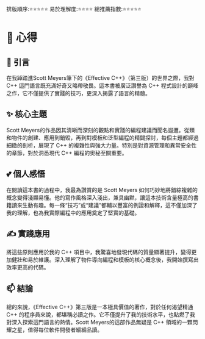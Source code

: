 排版順序:⭐⭐⭐⭐⭐ 易於理解度:⭐⭐⭐⭐ 總推薦指數:⭐⭐⭐⭐⭐

# 👀 心得

## 📖 引言
在我踔踏進Scott Meyers筆下的《Effective C++》（第三版）的世界之際，我對 C++ 這門語言既充滿好奇又略帶敬畏。這本書被廣泛讚譽為 C++ 程式設計的巔峰之作，它不僅提供了實踐的技巧，更深入揭露了語言的精髓。
<br/>


## ✨ 核心主題
Scott Meyers的作品因其清晰而深刻的觀點和實踐的編程建議而聞名遐邇。從類和物件的創建、應用到銷毀，再到對模板和泛型編程的精闢探討，每個主題都經過細緻的剖析，展現了 C++ 的複雜性與強大力量。特別是對資源管理和異常安全性的章節，對於洞悉現代 C++ 編程的奧秘至關重要。
<br/>


## 💕 個人感悟
在閱讀這本書的過程中，我最為讚賞的是 Scott Meyers 如何巧妙地將錯綜複雜的概念變得淺顯易懂。他的寫作風格深入淺出，兼具幽默，讓這本技術含量極高的書籍讀來生動有趣。每一條“技巧”或“建議”都輔以豐富的例證和解釋，這不僅加深了我的理解，也為我實際編程中的應用奠定了堅實的基礎。
<br/>


## ✍️ 實踐應用
將這些原則應用於我的 C++ 項目中，我驚喜地發現代碼的質量顯著提升，變得更加健壯和易於維護。深入理解了物件導向編程和模板的核心概念後，我開始撰寫出效率更高的代碼。
<br/>


## 📫 結論
總的來說，《Effective C++》第三版是一本極具價值的著作，對於任何渴望精通 C++ 的程序員來說，都堪稱必讀之作。它不僅提升了我的技術水平，也點燃了我對深入探索這門語言的熱情。Scott Meyers的這部作品無疑是 C++ 領域的一顆閃耀之星，值得每位軟件開發者細細品讀。

